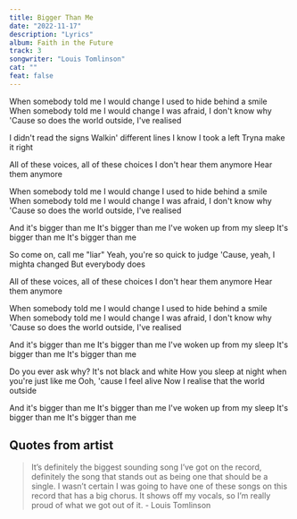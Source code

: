 ```yaml
---
title: Bigger Than Me
date: "2022-11-17"
description: "Lyrics"
album: Faith in the Future
track: 3
songwriter: "Louis Tomlinson"
cat: ""
feat: false
---
```


<p className="intro">
When somebody told me I would change
I used to hide behind a smile
When somebody told me I would change
I was afraid, I don't know why
'Cause so does the world outside, I've realised
</p>
<p className="verse-one">
I didn't read the signs
Walkin' different lines
I know I took a left
Tryna make it right
</p>
<p className="refrain">
All of these voices, all of these choices
I don't hear them anymore
Hear them anymore
</p>
<p className="pre-chorus">
When somebody told me I would change
I usеd to hide behind a smile
Whеn somebody told me I would change
I was afraid, I don't know why
'Cause so does the world outside, I've realised 
</p>
<p className="chorus">
And it's bigger than me
It's bigger than me
I've woken up from my sleep
It's bigger than me
It's bigger than me
</p>
<p className="verse-two">
So come on, call me "liar"
Yeah, you're so quick to judge
'Cause, yeah, I mighta changed
But everybody does
</p>
<p className="refrain">
All of these voices, all of these choices
I don't hear them anymore
Hear them anymore
</p>
<p className="pre-chorus">
When somebody told me I would change
I usеd to hide behind a smile
Whеn somebody told me I would change
I was afraid, I don't know why
'Cause so does the world outside, I've realised 
</p>
<p className="chorus">
And it's bigger than me
It's bigger than me
I've woken up from my sleep
It's bigger than me
It's bigger than me
</p>
<p className="bridge">
Do you ever ask why? It's not black and white
How you sleep at night when you're just like me
Ooh, 'cause I feel alive
Now I realise that the world outside
</p>
<p className="chorus">
And it's bigger than me
It's bigger than me
I've woken up from my sleep
It's bigger than me
It's bigger than me
</p>

## Quotes from artist

<blockquote cite="https://www.euphoriazine.com/blog/2022/09/covers-louis-tomlinson/?utm_campaign=later-linkinbio-euphoriazine&utm_content=later-29325274&utm_medium=social&utm_source=linkin.bio">
It’s definitely the biggest sounding song I’ve got on the record, definitely the song that stands out as being one that should be a single. I wasn’t certain I was going to have one of these songs on this record that has a big chorus. It shows off my vocals, so I’m really proud of what we got out of it. - Louis Tomlinson
</blockquote>

